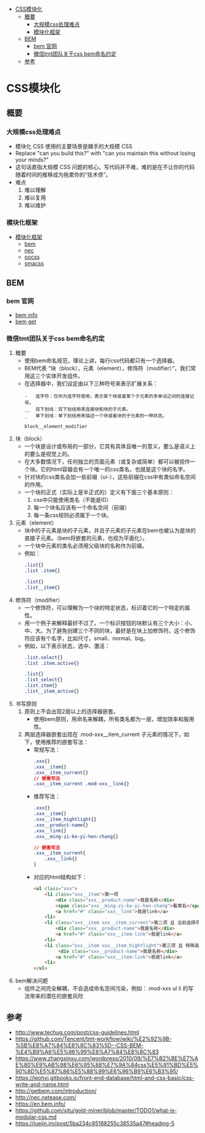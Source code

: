 <!-- TOC -->

- [CSS模块化](#css模块化)
    - [概要](#概要)
        - [大规模css处理难点](#大规模css处理难点)
        - [模块化框架](#模块化框架)
    - [BEM](#bem)
        - [bem 官网](#bem-官网)
        - [微信tmt团队关于css bem命名约定](#微信tmt团队关于css-bem命名约定)
    - [参考](#参考)

<!-- /TOC -->

# CSS模块化

## 概要

### 大规模css处理难点

- 模块化 CSS 使用的主要场景是棘手的大规模 CSS
- Replace "can you build this?" with "can you maintain this without losing your minds?"
- 这句话直指大规模 CSS 问题的核心。写代码并不难，难的是在不让你的代码随着时间的推移成为拖累你的“技术债”。
- 难点
    1. 难以理解
    2. 难以复用
    3. 难以维护
    

### 模块化框架

- [模块化框架](https://github.com/xitu/gold-miner/blob/master/TODO1/what-is-modular-css.md)
    - [bem](https://en.bem.info/)
    - [nec](http://nec.netease.com/)
    - [oocss](https://github.com/stubbornella/oocss/wiki)
    - [smacss](https://smacss.com/)

## BEM

### bem 官网

- [bem info](https://github.com/bem-site/bem-method)
- [bem get](http://getbem.com/introduction/)

### 微信tmt团队关于css bem命名约定

1. 概要
    - 使用bem命名规范，理论上讲，每行css代码都只有一个选择器。
    - BEM代表 “块（block），元素（element），修饰符（modifier）”，我们常用这三个实体开发组件。
    - 在选择器中，我们设定由以下三种符号来表示扩展关系：
        ```
        -   连字符：仅作为连字符使用，表示某个块或者某个子元素的多单词之间的连接记号。
        __  双下划线：双下划线用来连接块和块的子元素。
        _   单下划线：单下划线用来描述一个块或者块的子元素的一种状态。

        block__element_modifier
        ```
2. 块（block）
    - 一个块是设计或布局的一部分，它具有具体且唯一的意义，要么是语义上的要么是视觉上的。
    - 在大多数情况下，任何独立的页面元素（或复杂或简单）都可以被视作一个块。它的html容器会有一个唯一的css类名，也就是这个块的名字。
    - 针对块的css类名会加一些前缀（ui-），这些前缀在css中有类似命名空间的作用。
    - 一个块的正式（实际上是半正式的）定义有下面三个基本原则：
        1. css中只能使用类名（不能是ID）
        2. 每一个块名应该有一个命名空间（前缀）
        3. 每一条css规则必须属于一个块。
3. 元素（element）
    - 块中的子元素是块的子元素，并且子元素的子元素在bem也被认为是块的直接子元素。（bem将嵌套的元素，也视为平面化）。
    - 一个块中元素的类名必须用父级块的名称作为前缀。
    - 例如：
        ```css
        .list{}
        .list .item{}

        .list{}
        .list__item{}
        ```
4. 修饰符（modifier）
    - 一个修饰符，可以理解为一个块的特定状态，标识着它的一个特定的属性。
    - 用一个例子来解释最好不过了。一个标识按钮的块默认有三个大小：小、中、大。为了避免创建三个不同的块，最好是在块上加修饰符。这个修饰符应该有个名字，比如尺寸，small、normal、big。
    - 例如，以下表示状态，选中、激活：
        ```css
        .list.select{}
        .list .item.active{}

        .list{}
        .list_select{}
        .list_item{}
        .list__item_active{}
        ```
5. 书写原则
    1. 原则上不会出现2层以上的选择器嵌套。
        - 使用bem原则，用命名来解耦，所有类名都为一层，增加效率和服用性。
    2. 两层选择器嵌套出现在 .mod-xxx__item_current 子元素的情况下，如下，使用推荐的嵌套写法：
        - 常规写法：
            ```css
            .xxx{}
            .xxx__item{}
            .xxx__item_current{}
            // 嵌套写法
            .xxx__item_current .mod-xxx__link{}
            ```
        - 推荐写法：
            ```css
            .xxx{}
            .xxx__item{}
            .xxx__item_hightlight{}
            .xxx__product-name{}
            .xxx__link{}
            .xxx__ming-zi-ke-yi-hen-chang{}
            
            // 嵌套写法
            .xxx__item_current{
                .xxx__link{}
            }
            ```
        - 对应的html结构如下：
            ```html
            <ul class="xxx">
                <li class="xxx__item">第一项
                    <div class="xxx__product-name">我是名称</div>
                    <span class="xxx__ming-zi-ke-yi-hen-chang">看类名</span>
                    <a href="#" class="xxx__link">我是link</a>
                <li>
                <li class="xxx__item xxx__item_current">第二项 且 当前选择项
                    <div class="xxx__product-name">我是名称</div>
                    <a href="#" class="xxx__item-link">我是link</a>
                <li>
                <li class="xxx__item xxx__item_hightlight">第三项 且 特殊高亮
                     <div class="xxx__product-name">我是名称</div>
                    <a href="#" class="xxx__item-link">我是link</a>
                <li>
            </ul>
            ```
6. bem解决问题
    - 组件之间完全解耦，不会造成命名空间污染，例如：.mod-xxx ul li 的写法带来的潜在的嵌套风险






## 参考

- http://www.techug.com/post/css-guidelines.html
- https://github.com/Tencent/tmt-workflow/wiki/%E2%92%9B-%5B%E8%A7%84%E8%8C%83%5D--CSS-BEM-%E4%B9%A6%E5%86%99%E8%A7%84%E8%8C%83
- https://www.zhangxinxu.com/wordpress/2010/09/%E7%B2%BE%E7%AE%80%E9%AB%98%E6%95%88%E7%9A%84css%E5%91%BD%E5%90%8D%E5%87%86%E5%88%99%E6%96%B9%E6%B3%95/
- https://leohxj.gitbooks.io/front-end-database/html-and-css-basic/css-write-and-name.html
- http://getbem.com/introduction/
- http://nec.netease.com/
- https://en.bem.info/
- https://github.com/xitu/gold-miner/blob/master/TODO1/what-is-modular-css.md
- https://juejin.im/post/5ba234c85188255c38535a47#heading-5

